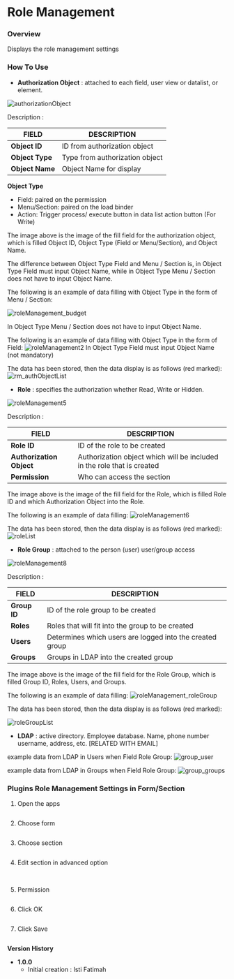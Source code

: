 # Role Management #

### Overview ###
Displays the role management settings


### How To Use ###
- **Authorization Object**
: attached to each field, user view or datalist, or element.

<img src="https://raw.githubusercontent.com/kinnara-digital-studio/kecak-workflow/master/docs/assets/authorizationObject.png" alt="authorizationObject" />

Description :

|      FIELD      |         DESCRIPTION           |
|-----------------|-------------------------------|
|**Object ID**    |ID from authorization object   |
|**Object Type**  |Type from authorization object |
|**Object Name**  |Object Name for display        |

**Object Type**

* Field: paired on the permission
* Menu/Section: paired on the load binder
* Action: Trigger process/ execute button in data list action button (For Write)

The image above is the image of the fill field for the authorization object, which is filled Object ID, Object Type (Field or Menu/Section), and Object Name.

The difference between Object Type Field and Menu / Section is, in Object Type Field must input Object Name, while in Object Type Menu / Section does not have to input Object Name.

The following is an example of data filling with Object Type in the form of Menu / Section:

<img src="https://raw.githubusercontent.com/kinnara-digital-studio/kecak-workflow/master/docs/assets/roleManagement_budget.png" alt="roleManagement_budget" />

In Object Type Menu / Section does not have to input Object Name.

The following is an example of data filling with Object Type in the form of Field:
<img src="https://raw.githubusercontent.com/kinnara-digital-studio/kecak-workflow/master/docs/assets/roleManagement2.png" alt="roleManagement2" />
In Object Type Field must input Object Name (not mandatory)

The data has been stored, then the data display is as follows (red marked):
<img src="https://raw.githubusercontent.com/kinnara-digital-studio/kecak-workflow/master/docs/assets/rm_authObjectList.png" alt="rm_authObjectList" />


- **Role**
: specifies the authorization whether Read, Write or Hidden.

<img src="https://raw.githubusercontent.com/kinnara-digital-studio/kecak-workflow/master/docs/assets/roleManagement5.png" alt="roleManagement5" />

Description :

|           FIELD          |                               DESCRIPTION                              |
|--------------------------|------------------------------------------------------------------------|
|**Role ID**               |ID of the role to be created                                            |
|**Authorization Object**  |Authorization object which will be included in the role that is created |
|**Permission**            | Who can access the section                                             |


The image above is the image of the fill field for the Role, which is filled Role ID and which Authorization Object into the Role.

The following is an example of data filling:
<img src="https://raw.githubusercontent.com/kinnara-digital-studio/kecak-workflow/master/docs/assets/roleManagement6.png" alt="roleManagement6" />


The data has been stored, then the data display is as follows (red marked):
<img src="https://raw.githubusercontent.com/kinnara-digital-studio/kecak-workflow/master/docs/assets/rm_roleList.png" alt="roleList" />

- **Role Group**
: attached to the person (user) user/group access

<img src="https://raw.githubusercontent.com/kinnara-digital-studio/kecak-workflow/master/docs/assets/roleManagement8.png" alt="roleManagement8" />

Description :

|    FIELD    |                       DESCRIPTION                       |
|-------------|---------------------------------------------------------|
|**Group ID** |ID of the role group to be created                       |
|**Roles**    |Roles that will fit into the group to be created         |
|**Users**    |Determines which users are logged into the created group |
|**Groups**   |Groups in LDAP into the created group                    |


The image above is the image of the fill field for the Role Group, which is filled Group ID, Roles, Users, and Groups.

The following is an example of data filling:
<img src="https://raw.githubusercontent.com/kinnara-digital-studio/kecak-workflow/master/docs/assets/roleManagement_roleGroup.png" alt="roleManagement_roleGroup" />

The data has been stored, then the data display is as follows (red marked):

<img src="https://raw.githubusercontent.com/kinnara-digital-studio/kecak-workflow/master/docs/assets/roleGroupList.png" alt="roleGroupList" />

- **LDAP**
: active directory. Employee database. Name, phone number username, address, etc. [RELATED WITH EMAIL]

example data from LDAP in Users when Field Role Group:
<img src="https://raw.githubusercontent.com/kinnara-digital-studio/kecak-workflow/master/docs/assets/rm_group_user.png" alt="group_user" />

example data from LDAP in Groups when Field Role Group:
<img src="https://raw.githubusercontent.com/kinnara-digital-studio/kecak-workflow/master/docs/assets/rm_group_groups.png" alt="group_groups" />

### Plugins Role Management Settings in Form/Section

1. Open the apps

<img src="https://raw.githubusercontent.com/kinnara-digital-studio/kecak-workflow/master/docs/assets/.png" alt="" />


2. Choose form

<img src="https://raw.githubusercontent.com/kinnara-digital-studio/kecak-workflow/master/docs/assets/roleManagement_pluginsSet.png" alt="" />


3. Choose section

<img src="https://raw.githubusercontent.com/kinnara-digital-studio/kecak-workflow/master/docs/assets/roleManagement_pluginsSetEditSection.png" alt="" />
 

4. Edit section in advanced option

<img src="https://raw.githubusercontent.com/kinnara-digital-studio/kecak-workflow/master/docs/assets/roleManagement_AdvancePermission.png" alt="" />

<img src="https://raw.githubusercontent.com/kinnara-digital-studio/kecak-workflow/master/docs/assets/roleManagement_AdvancePermissionChoose.png" alt="" />

<img src="https://raw.githubusercontent.com/kinnara-digital-studio/kecak-workflow/master/docs/assets/roleManagement_AdvancePermissionChoose2.png" alt="" />

5. Permission

<img src="https://raw.githubusercontent.com/kinnara-digital-studio/kecak-workflow/master/docs/assets/roleManagement_permission.png" alt="" />


6. Click OK

<img src="https://raw.githubusercontent.com/kinnara-digital-studio/kecak-workflow/master/docs/assets/roleManagement_ok.png" alt="" />

7. Click Save

<img src="https://raw.githubusercontent.com/kinnara-digital-studio/kecak-workflow/master/docs/assets/roleManagement_save.png" alt="" />



**Version History**
*  **1.0.0**
   * Initial creation : Isti Fatimah
